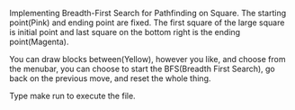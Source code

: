  Implementing Breadth-First Search for Pathfinding on Square. The starting point(Pink) and ending point are fixed. The first square of the large square is initial point and last square on the bottom right is the ending point(Magenta).


You can draw blocks between(Yellow), however you like, and choose from the menubar, you can choose to start the BFS(Breadth First Search), go back on the previous move, and reset the whole thing. 


Type make run to execute the file. 
